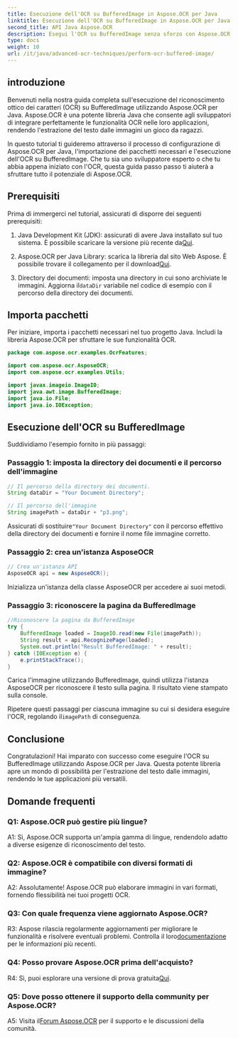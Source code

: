 ```yaml
---
title: Esecuzione dell'OCR su BufferedImage in Aspose.OCR per Java
linktitle: Esecuzione dell'OCR su BufferedImage in Aspose.OCR per Java
second_title: API Java Aspose.OCR
description: Esegui l'OCR su BufferedImage senza sforzo con Aspose.OCR per Java. Estrai testo dalle immagini senza problemi. Scaricalo ora per un'esperienza versatile di riconoscimento del testo.
type: docs
weight: 10
url: /it/java/advanced-ocr-techniques/perform-ocr-buffered-image/
---
```

## introduzione

Benvenuti nella nostra guida completa sull'esecuzione del riconoscimento ottico dei caratteri (OCR) su BufferedImage utilizzando Aspose.OCR per Java. Aspose.OCR è una potente libreria Java che consente agli sviluppatori di integrare perfettamente le funzionalità OCR nelle loro applicazioni, rendendo l'estrazione del testo dalle immagini un gioco da ragazzi.

In questo tutorial ti guideremo attraverso il processo di configurazione di Aspose.OCR per Java, l'importazione dei pacchetti necessari e l'esecuzione dell'OCR su BufferedImage. Che tu sia uno sviluppatore esperto o che tu abbia appena iniziato con l'OCR, questa guida passo passo ti aiuterà a sfruttare tutto il potenziale di Aspose.OCR.

## Prerequisiti

Prima di immergerci nel tutorial, assicurati di disporre dei seguenti prerequisiti:

1.  Java Development Kit (JDK): assicurati di avere Java installato sul tuo sistema. È possibile scaricare la versione più recente da[Qui](https://www.oracle.com/java/technologies/javase-downloads.html).

2.  Aspose.OCR per Java Library: scarica la libreria dal sito Web Aspose. È possibile trovare il collegamento per il download[Qui](https://releases.aspose.com/ocr/java/).

3.  Directory dei documenti: imposta una directory in cui sono archiviate le immagini. Aggiorna il`dataDir` variabile nel codice di esempio con il percorso della directory dei documenti.

## Importa pacchetti

Per iniziare, importa i pacchetti necessari nel tuo progetto Java. Includi la libreria Aspose.OCR per sfruttare le sue funzionalità OCR.

```java
package com.aspose.ocr.examples.OcrFeatures;

import com.aspose.ocr.AsposeOCR;
import com.aspose.ocr.examples.Utils;

import javax.imageio.ImageIO;
import java.awt.image.BufferedImage;
import java.io.File;
import java.io.IOException;
```

## Esecuzione dell'OCR su BufferedImage

Suddividiamo l'esempio fornito in più passaggi:

### Passaggio 1: imposta la directory dei documenti e il percorso dell'immagine

```java
// Il percorso della directory dei documenti.
String dataDir = "Your Document Directory";

// Il percorso dell'immagine
String imagePath = dataDir + "p3.png";
```

 Assicurati di sostituire`"Your Document Directory"` con il percorso effettivo della directory dei documenti e fornire il nome file immagine corretto.

### Passaggio 2: crea un'istanza AsposeOCR

```java
// Crea un'istanza API
AsposeOCR api = new AsposeOCR();
```

Inizializza un'istanza della classe AsposeOCR per accedere ai suoi metodi.

### Passaggio 3: riconoscere la pagina da BufferedImage

```java
//Riconoscere la pagina da BufferedImage
try {
    BufferedImage loaded = ImageIO.read(new File(imagePath));
    String result = api.RecognizePage(loaded);
    System.out.println("Result BufferedImage: " + result);
} catch (IOException e) {
    e.printStackTrace();
}
```

Carica l'immagine utilizzando BufferedImage, quindi utilizza l'istanza AsposeOCR per riconoscere il testo sulla pagina. Il risultato viene stampato sulla console.

 Ripetere questi passaggi per ciascuna immagine su cui si desidera eseguire l'OCR, regolando il`imagePath` di conseguenza.

## Conclusione

Congratulazioni! Hai imparato con successo come eseguire l'OCR su BufferedImage utilizzando Aspose.OCR per Java. Questa potente libreria apre un mondo di possibilità per l'estrazione del testo dalle immagini, rendendo le tue applicazioni più versatili.

## Domande frequenti

### Q1: Aspose.OCR può gestire più lingue?

A1: Sì, Aspose.OCR supporta un'ampia gamma di lingue, rendendolo adatto a diverse esigenze di riconoscimento del testo.

### Q2: Aspose.OCR è compatibile con diversi formati di immagine?

A2: Assolutamente! Aspose.OCR può elaborare immagini in vari formati, fornendo flessibilità nei tuoi progetti OCR.

### Q3: Con quale frequenza viene aggiornato Aspose.OCR?

R3: Aspose rilascia regolarmente aggiornamenti per migliorare le funzionalità e risolvere eventuali problemi. Controlla il loro[documentazione](https://reference.aspose.com/ocr/java/) per le informazioni più recenti.

### Q4: Posso provare Aspose.OCR prima dell'acquisto?

 R4: Sì, puoi esplorare una versione di prova gratuita[Qui](https://releases.aspose.com/).

### Q5: Dove posso ottenere il supporto della community per Aspose.OCR?

 A5: Visita il[Forum Aspose.OCR](https://forum.aspose.com/c/ocr/16) per il supporto e le discussioni della comunità.